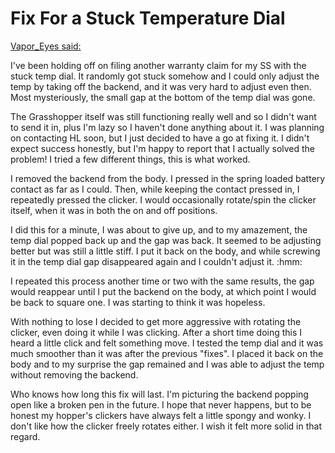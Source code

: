 # Fix For a Stuck Temperature Dial

[Vapor_Eyes said:](https://fuckcombustion.com/goto/post?id=1099723)

I've been holding off on filing another warranty claim for my SS with the stuck temp dial. 
It randomly got stuck somehow and I could only adjust the temp by taking off the backend, and it was very hard to adjust even then. 
Most mysteriously, the small gap at the bottom of the temp dial was gone.

The Grasshopper itself was still functioning really well and so I didn't want to send it in, plus I'm lazy so I haven't done anything about it. 
I was planning on contacting HL soon, but I just decided to have a go at fixing it. 
I didn't expect success honestly, but I'm happy to report that I actually solved the problem! 
I tried a few different things, this is what worked.

I removed the backend from the body. 
I pressed in the spring loaded battery contact as far as I could. 
Then, while keeping the contact pressed in, I repeatedly pressed the clicker. 
I would occasionally rotate/spin the clicker itself, when it was in both the on and off positions.

I did this for a minute, I was about to give up, and to my amazement, the temp dial popped back up and the gap was back. 
It seemed to be adjusting better but was still a little stiff. 
I put it back on the body, and while screwing it in the temp dial gap disappeared again and I couldn't adjust it. :hmm:

I repeated this process another time or two with the same results, the gap would reappear until I put the backend on the body, at which point I would be back to square one. I was starting to think it was hopeless.

With nothing to lose I decided to get more aggressive with rotating the clicker, even doing it while I was clicking. 
After a short time doing this I heard a little click and felt something move. 
I tested the temp dial and it was much smoother than it was after the previous "fixes". 
I placed it back on the body and to my surprise the gap remained and I was able to adjust the temp without removing the backend.

Who knows how long this fix will last. I'm picturing the backend popping open like a broken pen in the future. 
I hope that never happens, but to be honest my hopper's clickers have always felt a little spongy and wonky. 
I don't like how the clicker freely rotates either. I wish it felt more solid in that regard.
